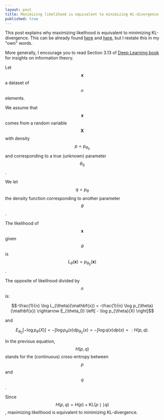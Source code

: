 ```yaml
---
layout: post
title: Maximizing likelihood is equivalent to minimizing KL-divergence
published: true
---
```

<script src="https://cdn.mathjax.org/mathjax/latest/MathJax.js?config=TeX-AMS-MML_HTMLorMML" type="text/javascript"></script>

This post explains why maximizing likelihood is equivalent to minimizing KL-divergence.
This can be already found [here](https://wiseodd.github.io/techblog/2017/01/26/kl-mle/) and [here](http://thirdorderscientist.org/homoclinic-orbit/2013/4/1/maximum-likelihood-and-entropy), but I restate this in my "own" words.

More generally, I encourage you to read Section 3.13 of [Deep Learning book](https://www.deeplearningbook.org/contents/prob.html) for insights on information theory.

Let $$\mathbf{x}$$ a dataset of $$n$$ elements.

We assume that $$\mathbf{x}$$ comes from a random variable $$\mathbf{X}$$ with density $$p = p_{\theta_0}$$ and corresponding to a true (unknown) parameter $$\theta_0$$.

We let $$q = p_{\theta}$$ the density function corresponding to another parameter $$\theta$$.

The likelihood of $$\mathbf{x}$$ given $$\theta$$ is $$L_{\theta}(\mathbf{x}) = p_{\theta_0}(\mathbf{x})$$.

The opposite of likelihood divided by $$n$$ is:

$$-\frac{1}{n} \log L_{\theta}(\mathbf{x}) = -\frac{1}{n} \log p_{\theta}(\mathbf{x}) 
\rightarrow E_{\theta_0} \left[ - \log p_{\theta}(X) \right]$$

and 

$$ E_{\theta_0} \left[ - \log p_{\theta}(X) \right] = - \int \log p_{\theta}(x) dp_{\theta_0}(x) = - \int \log q(x) dp(x) =: H(p, q).$$

In the previous equation, $$H(p, q)$$ stands for the (continuous) cross-entropy between $$p$$ and $$q$$.

Since $$H(p, q) = H(p) + \text{KL}(p \mid \mid q)$$,
maximizing likelihood is equivalent to minimizing KL-divergence.

